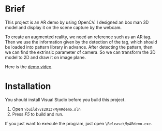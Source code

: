 # Brief
This project is an AR demo by using OpenCV. I designed an box man 3D model and display it
on the scene capture by the webcam.

To create an augmented reality, we need an reference such as an AR tag. Then we use the 
information given by the detection of the tag, which should be loaded into pattern library in 
advance. After detecting the pattern, then we can find the extrinsic parameter of camera. 
So we can transform the 3D model to 2D and draw it on image plane. 

Here is the [demo video](https://www.youtube.com/watch?v=kr7XexDnWBU).

# Installation
You should install Visual Studio before you build this project.

 1. Open `\build\vs2013\MyARdemo.sln`
 2. Press *F5* to build and run.

If you just want to execute the program, just open `\Release\MyARdemo.exe`.
